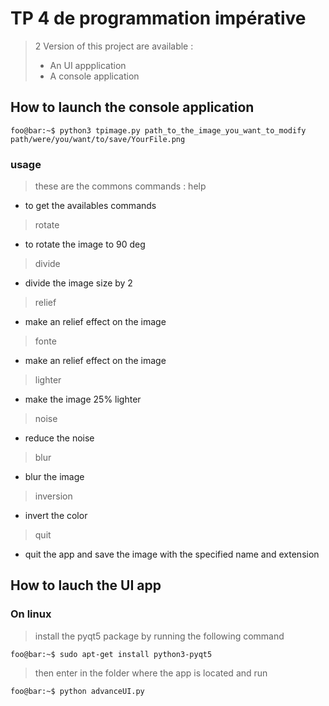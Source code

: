 # TP 4 de programmation impérative

  

> 2  Version of this project are available : 
>- An UI appplication
>-  A console application
>

  

## How to launch the console application

  
```console
foo@bar:~$ python3 tpimage.py path_to_the_image_you_want_to_modify path/were/you/want/to/save/YourFile.png

```

### usage 

> these are the commons commands :
> help
- to get the availables commands
> rotate
- to rotate the image to 90 deg
> divide
- divide the image size by 2
> relief
- make an relief effect on the image
> fonte
- make an relief effect on the image
> lighter
- make the image 25% lighter
> noise
- reduce the noise 
> blur
- blur the image  
> inversion
- invert the color
> quit
- quit the app and save the image with the specified name and extension

## How to lauch the UI app

### On linux 

> install the pyqt5 package by running the following command 

```console
foo@bar:~$ sudo apt-get install python3-pyqt5

```

> then enter in the folder where the app is located and run 
  

```console
foo@bar:~$ python advanceUI.py

```